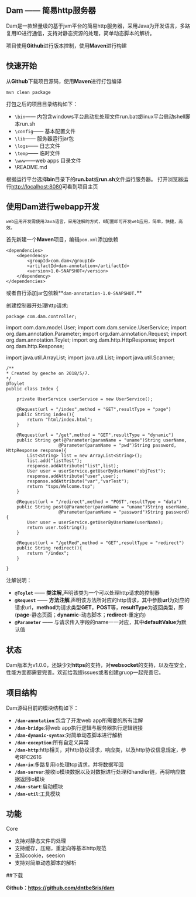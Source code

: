 ## Dam —— 简易http服务器

Dam是一款轻量级的基于jvm平台的简易http服务器，采用Java为开发语言，多路复用IO进行通信，支持对静态资源的处理，简单动态脚本的解析。

项目使用**Github**进行版本控制，使用**Maven**进行构建

## 快速开始

从**Github**下载项目源码，使用**Maven**进行打包编译

    mvn clean package
    
打包之后的项目目录结构如下：

* `\bin`—— 内包含windows平台启动批处理文件run.bat或linux平台启动shell脚本run.sh
* `\config`—— 基本配置文件
* `\lib`—— 服务器运行jar包
* `\logs`—— 日志文件
* `\temp`—— 临时文件
* `\www`——web apps 目录文件
*  \README.md

根据运行平台选择**bin**目录下的**run.bat**或**run.sh**文件运行服务器。
打开浏览器运行<http://localhost:8080>可看到项目主页

## 使用Dam进行webapp开发
    web应用开发需使用Java语言，采用注解的方式，0配置即可开发web应用，简单，快捷，高效。

首先新建一个**Maven**项目，编辑`pom.xml`添加依赖

    <dependencies>
        <dependency>
            <groupId>com.dam</groupId>
            <artifactId>dam-annotation</artifactId>
            <version>1.0-SNAPSHOT</version>
        </dependency>
    </dependencies>

或者自行添加jar包依赖**`dam-annotation-1.0-SNAPSHOT.`**

创建控制器开处理http请求:

    package com.dam.controller;
import com.dam.model.User;
import com.dam.service.UserService;
import org.dam.annotation.Parameter;
import org.dam.annotation.Request;
import org.dam.annotation.Toylet;
import org.dam.http.HttpResponse;
import org.dam.http.Response;

import java.util.ArrayList;
import java.util.List;
import java.util.Scanner;

    /**
    * Created by geeche on 2018/5/7.
    */
    @Toylet
    public class Index {

        private UserService userService = new UserService();

        @Request(url = "/index",method = "GET",resultType = "page")
        public String index(){
            return "html/index.html";
        }

        @Request(url = "/get",method = "GET",resultType = "dynamic")
        public String get(@Parameter(paramName = "uname")String userName,
                        @Parameter(paramName = "pwd")String password, HttpResponse response){
            List<String> list = new ArrayList<String>();
            list.add("listTest");
            response.addAttribute("list",list);
            User user = userService.getUserByUserName("objTest");
            response.addAttribute("user",user);
            response.addAttribute("var","varTest");
            return "tsps/Welcome.tsp";
        }

        @Request(url = "/redirect",method = "POST",resultType = "data")
        public String post(@Parameter(paramName = "uname")String userName,
                        @Parameter(paramName = "password")String password){
            User user = userService.getUserByUserName(userName);
            return user.toString();
        }

        @Request(url = "/getRed",method = "GET",resultType = "redirect")
        public String redirect(){
            return "/index";
        }

    }

注解说明：

 * **`@Toylet`** —— **类注解**,声明该类为一个可以处理http请求的控制器
 *  **`@Request`** —— **方法注解**,声明该方法所对应的http请求，其中参数**url**为对应的请求url，**method**为请求类型**GET**，**POST**等，**resultType**为返回类型，即(**page**-静态页面；**dynamic**-动态脚本；**redirect**-重定向)
 *  **`@Parameter`** —— 与请求传入字段的name一一对应，其中**defaultValue**为默认值


## 状态

Dam版本为v1.0.0，还缺少对**https**的支持，对**websocket**的支持，以及在安全，性能方面都需要完善。欢迎给我提issues或者创建gruop一起完善它。

## 项目结构

Dam源码目前的模块结构如下：

* **`/dam-annotation`**:包含了开发web app所需要的所有注解
*  **`/dam-bridge`**:将web app执行逻辑与服务器执行逻辑链接
*  **`/dam-dynamic-syntax`**:对简单动态脚本进行解析
*  **`/dam-exception`**:所有自定义异常
*  **`/dam-http`**:http相关，对http协议请求，响应类，以及http协议信息规定，参考RFC2616
*  **`/dam-io`**:多路复用io处理tcp请求，并将数据写回
*  **`/dam-server`**:接收io模块数据以及对数据进行处理和handler链，再将响应数据返回io模块
*  **`/dam-start`**:启动模块
*  **`/dam-util`**:工具模块

## 功能
Core

*   支持对静态文件的处理
*   支持缓存，压缩，重定向等基本http规范
*   支持cookie，seesion
*   支持对简单动态脚本的解析

##下载

 **Github：<https://github.com/dntbeSris/dam>**
    
